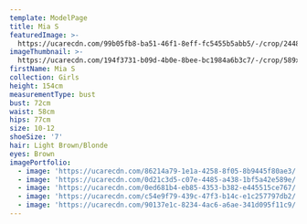 ```yaml
---
template: ModelPage
title: Mia S
featuredImage: >-
  https://ucarecdn.com/99b05fb8-ba51-46f1-8eff-fc5455b5abb5/-/crop/2448x1325/0,164/-/preview/
imageThumbnail: >-
  https://ucarecdn.com/194f3731-b09d-4b0e-8bee-bc1984a6b3c7/-/crop/589x905/0,0/-/preview/
firstName: Mia S
collection: Girls
height: 154cm
measurementType: bust
bust: 72cm
waist: 58cm
hips: 77cm
size: 10-12
shoeSize: '7'
hair: Light Brown/Blonde
eyes: Brown
imagePortfolio:
  - image: 'https://ucarecdn.com/86214a79-1e1a-4258-8f05-8b9445f80ae3/'
  - image: 'https://ucarecdn.com/0d21c3d5-c07e-4485-a438-1bf5a42e589e/'
  - image: 'https://ucarecdn.com/0ed681b4-eb85-4353-b382-e445515ce767/'
  - image: 'https://ucarecdn.com/c54e9f79-439c-47f3-b14c-e1c257797db2/'
  - image: 'https://ucarecdn.com/90137e1c-8234-4ac6-a6ae-341d095f11c9/'
---
```


